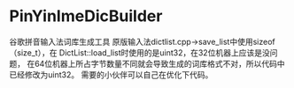 # PinYinImeDicBuilder
谷歌拼音输入法词库生成工具
原版输入法dictlist.cpp->save_list中使用sizeof（size_t），在 DictList::load_list时使用的是uint32，在32位机器上应该是没问题，
在64位机器上所占字节数量不同就会导致生成的词库格式不对，所以代码中已经修改为uint32。
需要的小伙伴可以自己在优化下代码。

